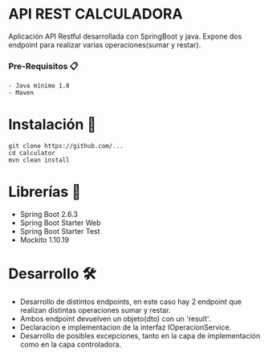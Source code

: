 # API REST CALCULADORA
Aplicación API Restful desarrollada con SpringBoot y java. Expone dos endpoint para realizar varias operaciones(sumar y restar).

### Pre-Requisitos 📋
```
- Java mínimo 1.8
- Maven 
```

# Instalación 🔧
```
git clone https://github.com/...
cd calculator
mvn clean install
```

# Librerías 📖
* Spring Boot 2.6.3
* Spring Boot Starter Web
* Spring Boot Starter Test
* Mockito 1.10.19

# Desarrollo 🛠
* Desarrollo de distintos endpoints, en este caso hay 2 endpoint que realizan distintas operaciones sumar y restar.
* Ambos endpoint devuelven un objeto(dto) con un 'result'.
* Declaracion e implementacion de la interfaz IOperacionService.
* Desarrollo de posibles excepciones, tanto en la capa de implementación como en la capa controladora.

